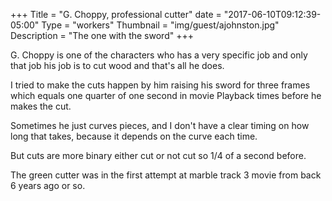 +++
Title = "G. Choppy, professional cutter"
date = "2017-06-10T09:12:39-05:00"
Type = "workers"
Thumbnail = "img/guest/ajohnston.jpg"
Description = "The one with the sword"
+++

G. Choppy is one of the characters who has a very specific job and only that job his job is to cut wood and that's all he does.  

I tried to make the cuts happen by him raising his sword for three frames which equals one quarter of one second in movie Playback times before he makes the cut.

Sometimes he just curves pieces, and I don't have a clear timing on how long that takes, because it depends on the curve each time.

But cuts are more binary either cut or not cut so 1/4 of a second before.

The green cutter was in the first attempt at marble track 3 movie from back 6 years ago or so.
